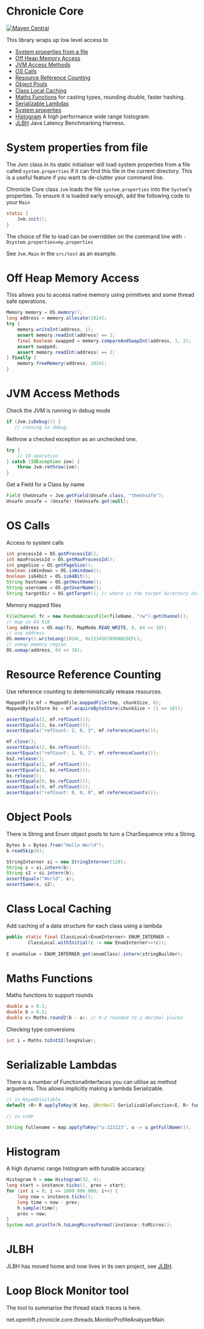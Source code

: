 Chronicle Core
==============

[![Maven Central](https://maven-badges.herokuapp.com/maven-central/net.openhft/chronicle-core/badge.svg)](https://maven-badges.herokuapp.com/maven-central/net.openhft/chronicle-core)

This library wraps up low level access to

- [System properties from a file](#system-properties-from-file)
 - [Off Heap Memory Access](#off-heap-memory-access)
 - [JVM Access Methods](#jvm-access-methods)
 - [OS Calls](#os-calls)
 - [Resource Reference Counting](#resource-reference-counting)
 - [Object Pools](#object-pools)
 - [Class Local Caching](#class-local-caching)
 - [Maths Functions](#maths-functions) for casting types, rounding double, faster hashing.
 - [Serializable Lambdas](#serializable-lambdas)
 - [System properties](#system-properties) 
 - [Histogram](#histogram) A high performance wide range histogram.
 - [JLBH](#jlbh) Java Latency Benchmarking Harness.

System properties from file
================

The Jvm class in its static initialiser will load system properties from a file called `system.properties`
if it can find this file in the current directory. This is a useful feature if you want to de-clutter your command line.

Chronicle Core class `Jvm` loads the file `system.properties` into the `System`'s properties.
To ensure it is loaded early enough, add the following code to your `Main`

```java
static {
    Jvm.init();
}
```

The choice of file to load can be overridden on the command line with `-Dsystem.properties=my.properties`

See `Jvm.Main` in the `src/test` as an example.


Off Heap Memory Access
=================
This allows you to access native memory using primitives and some thread safe operations.

```java
Memory memory = OS.memory();
long address = memory.allocate(1024);
try {
    memory.writeInt(address, 1);
    assert memory.readInt(address) == 1;
    final boolean swapped = memory.compareAndSwapInt(address, 1, 2);
    assert swapped;
    assert memory.readInt(address) == 2;
} finally {
    memory.freeMemory(address, 1024);
}
```

JVM Access Methods
=================
Check the JVM is running in debug mode
```java
if (Jvm.isDebug()) {
   // running in debug.
```

Rethrow a checked exception as an unchecked one.

```java
try {
    // IO operation
} catch (IOException ioe) {
    throw Jvm.rethrow(ioe);
}
```

Get a Field for a Class by name

```java
Field theUnsafe = Jvm.getField(Unsafe.class, "theUnsafe");
Unsafe unsafe = (Unsafe) theUnsafe.get(null);
```

OS Calls
=================
Access to system calls 
```java
int processId = OS.getProcessId();
int maxProcessId = OS.getMaxProcessId();
int pageSize = OS.getPageSize();
boolean isWindows = OS.isWindows();
boolean is64bit = OS.is64Bit();
String hostname = OS.getHostName();
String username = OS.getUserName();
String targetDir = OS.getTarget(); // where is the target directory during builds.
```

Memory mapped files
```java
FileChannel fc = new RandomAccessFile(fileName, "rw").getChannel();
// map in 64 KiB
long address = OS.map(fc, MapMode.READ_WRITE, 0, 64 << 10);
// use address
OS.memory().writeLong(1024L, 0x1234567890ABCDEFL);
// unmap memory region
OS.unmap(address, 64 << 10);
```

Resource Reference Counting
=================
Use reference counting to deterministically release resources.
```java
MappedFile mf = MappedFile.mappedFile(tmp, chunkSize, 0);
MappedBytesStore bs = mf.acquireByteStore(chunkSize + (1 << 10));

assertEquals(2, mf.refCount());
assertEquals(3, bs.refCount());
assertEquals("refCount: 2, 0, 3", mf.referenceCounts());

mf.close();
assertEquals(2, bs.refCount());
assertEquals("refCount: 1, 0, 2", mf.referenceCounts());
bs2.release();
assertEquals(1, mf.refCount());
assertEquals(1, bs.refCount());
bs.release();
assertEquals(0, bs.refCount());
assertEquals(0, mf.refCount());
assertEquals("refCount: 0, 0, 0", mf.referenceCounts());
```
 
Object Pools
=================
There is String and Enum object pools to turn a CharSequence into a String.
```java
Bytes b = Bytes.from("Hello World");
b.readSkip(6);

StringInterner si = new StringInterner(128);
String s = si.intern(b);
String s2 = si.intern(b);
assertEquals("World", s);
assertSame(s, s2);
```

Class Local Caching
=================
Add caching of a data structure for each class using a lambda
```java
public static final ClassLocal<EnumInterner> ENUM_INTERNER = 
        ClassLocal.withInitial(c -> new EnumInterner<>(c));
        
E enumValue = ENUM_INTERNER.get(enumClass).intern(stringBuilder);
```

Maths Functions
=================
Maths functions to support rounds

```java
double a = 0.1;
double b = 0.3;
double c= Maths.round2(b - a); // 0.2 rounded to 2 decimal places
```

Checking type conversions

```java
int i = Maths.toInt32(longValue);
```

Serializable Lambdas
=================
There is a number of FunctionalInterfaces you can utilise as method arguments.
This allows implicitly making a lambda Serializable.

```java
// in KeyedVisitable
default <R> R applyToKey(K key, @NotNull SerializableFunction<E, R> function) {

// in code

String fullename = map.applyToKey("u:123223", u -> u.getFullName());
```

Histogram
=================
A high dynamic range histogram with tunable accuracy.

```java
Histogram h = new Histogram(32, 4);
long start = instance.ticks(), prev = start;
for (int i = 0; i <= 1000_000_000; i++) {
    long now = instance.ticks();
    long time = now - prev;
    h.sample(time);
    prev = now;
}
System.out.println(h.toLongMicrosFormat(instance::toMicros));
```

JLBH
==============
JLBH has moved home and now lives in its own project, see [JLBH](https://github.com/OpenHFT/JLBH).

Loop Block Monitor tool
==============

The tool to summarise the thread stack traces is here.

net.openhft.chronicle.core.threads.MonitorProfileAnalyserMain

